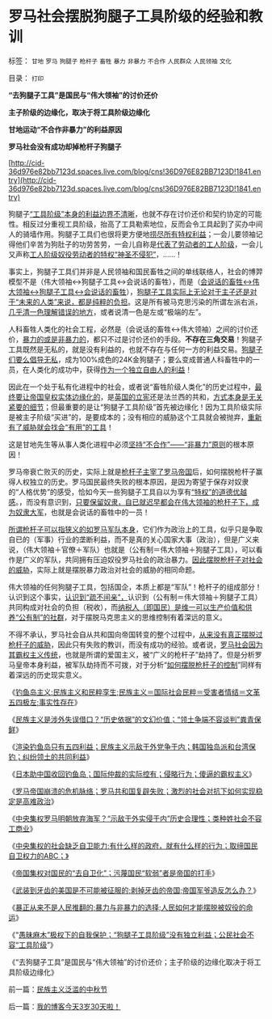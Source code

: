 # 罗马社会摆脱狗腿子工具阶级的经验和教训

标签： `甘地` `罗马` `狗腿子` `枪杆子` `畜牲` `暴力` `非暴力` `不合作` `人民群众` `人民领袖` `文化` 

目录： `打印`

**“去狗腿子工具”是国民与“伟大领袖”的讨价还价**

**主子阶级的边缘化，取决于将工具阶级边缘化**

**甘地运动“不合作非暴力”的利益原因**

**罗马社会没有成功却掉枪杆子狗腿子**

[http://cid-36d976e82bb7123d.spaces.live.com/blog/cns!36D976E82BB7123D!1841.entry](http://cid-36d976e82bb7123d.spaces.live.com/blog/cns!36D976E82BB7123D!1841.entry)

狗腿子[“工具阶级”本身的利益边界不清晰](../../../2009/9/12/产权归属清晰前提下的平等博羿.md)，也就不存在讨价还价和契约协定的可能性。相反过分重视工具阶级，抬高了工具勒索地位，反而会令工具起到了买办中间人的骑墙作用。狗腿子工具们也很将更方便地[捞尽所有特权利益](../../../2009/8/11/改革攻坚的雷区，坚在那里？危险在那里？.md)；一会儿要领袖记得他们辛苦为狗肚子的功劳苦劳，一会儿自称是[代表了劳动者的工人阶级](../../../2009/8/10/舆论层精神抵抗法.md)，一会儿又声称[工人阶级奴役劳动者的特权“神圣不侵犯”](http://hi.baidu.com/darthchn/blog/item/cd63288e007daef3513d9299.html)，……！



事实上，狗腿子工具们并非是人民领袖和国民畜牲之间的单线联络人，社会的博羿模型不是（伟大领袖<->狗腿子工具<->会说话的畜牲），而是（[会说话的畜牲<->伟大领袖<->狗腿子工具<->会说话的畜牲](../../../2009/9/18/社会三权利益博羿的二对一组合.md)），[狗腿子工具实际上无论对于主子还是对于“未来的人类”来说，都是纯粹的负担](http://hi.baidu.com/darthchn/blog/item/1f7f2ccb3c20448ec8176837.html)。这是所有被马克思污染的所谓左派右派，[几乎清一色理解错误的地方](http://hi.baidu.com/darthchn/blog/item/95314adfcc6fbd5a95ee3734.html)，或者说清一色是左或“极端的左”。

人科畜牲人类化的社会工程，必然是（会说话的畜牲<->伟大领袖）之间的讨价还价，[暴力的或是非暴力的](../../../2010/5/12/枪杆子保法制；争取民主宪政的更高效率的方式是非暴力.md)，都只不过是讨价还价的手段。**不存在三角交易**！狗腿子工具既然是无私的，就是没有利益的，也就不存在与任何一方的利益交易。[狗腿子们要么倡导无私](http://hi.baidu.com/darthchn/blog/item/e35371948a360a42d1135e84.html)，成为100%成色的24K金狗腿子；要么变成普通人科畜牲中的一员，在人类化的成功中，获得[作为一个独立自由人的利益](../../../2009/9/24/人性本私必为善.md)！

因此在一个处于私有化进程中的社会，或者说“畜牲阶级人类化”的历史过程中，[最终要让帝国皇权实体边缘化的](../../../2010/5/18/中央集权与死亡循环不可分割.md)，是[英国的立宪](http://blog.sina.com.cn/s/blog_5563a64d0100cwlk.html)还是法兰西的共和，[方式本身是无关紧要的细节](../../../2010/4/21/大维度历史观允许在细节上“自圆其说”.md)；但最重要的是让“狗腿子工具阶级”首先被边缘化！因为工具阶级实际是被主子阶级“买进”的，是要成本的；没有相应的威胁这个工具就会被抛弃，[重新有了威胁就会找会“有用”的工具](../../../2009/5/8/妖魔化敌视与铁板一块.md)！

这是甘地先生等从事人类化进程中必须[坚持“不合作”——“非暴力”原则](../../../2009/10/24/暴力的社会价值和非暴力的不合作，及圣雄甘地.md)的根本原因！

罗马帝衰亡败灭的历史，实际上就是[枪杆子主宰了罗马帝国](../../../2010/5/11/邪恶的本质是愚蠢！.md)后，如何摆脱枪杆子赢得人权独立的历史。罗马国民最终失败的根本原因，是因为寄望于保存对奴隶的“人格优势”的感受，恰如今天一些狗腿子工具自以为享有[“特权”的道德优越感](../../../2009/7/26/极左特权卫士的道德优越感来自何处.md)。，而没有意识到，[只要保留奴隶，自已就迟早都会在伟大领袖的枪杆子下，成为奴隶大军](../../../2010/6/3/罗马安东尼王朝经济规模是宋朝的3－6倍.md)，也就是会说话的畜牲中的一员！

[所谓枪杆子可以指狭义的如罗马军队本身](../../../2010/8/31/罗马皇帝的枪杆子是有代价的.md)，它们作为政治上的工具，似乎只是争取自已的（军事）行业的垄断利益，而不是真的关心国家大事（政治），但是广义来说，（伟大领袖＋官僚＋军队）也就是（公有制＝伟大领袖＋狗腿子工具），可以看作是广义的军队，共同拥有压迫奴役罗马社会的政治暴力。[因此摆脱枪杆子对社会的威胁](../../../2010/9/1/罗马军队由国军到党军再进化成皇军.md)，实际上就是摆脱暴力政治对社会的威胁的相同命题。

伟大领袖的任何狗腿子工具，包括国企，本质上都是“军队”！枪杆子的组成部分！认识到这个事实，[认识到“疏不间亲”，](../../../2009/8/21/官官能相卫之疏不间亲.md)认识到（公有制＝伟大领袖＋狗腿子工具）共同构成对社会的负担（税收），而[纳税人（即国民）是维一可以生产价值和供养“公有制”的社群](../../../2009/1/22/计划经济和市场经济中的生产者角色差异.md)，对于摆脱马克思主义的思维控制有着深远的意义。

不得不承认，罗马社会自从共和国向帝国转变的整个过程中，[从来没有真正摆脱过枪杆子的威胁](../../../2010/8/31/美国人为什么反战？美国打仗怕死人吗？.md)，因此只有失败的教训，而没有成功的经验。或者说，[罗马社会因为其霸权主义传统](../../../2010/5/18/为什么美国不会搞单边主义.md)，也就是所谓的爱国主义，被“广义的枪杆子”劫持了。但是分析罗马皇帝本身利益，被军队劫持而不可拨，对于分析“[如何摆脱枪杆子的控制](../../../2010/9/6/“波斯未灭，何以减薪”.md)”同样有着深远的历史现实意义。

《[钓鱼岛主义;民族主义和民粹孪生;民族主义＝国际社会民粹＝受害者情结＝文革五四极左;事实性存在](http://blog.sina.com.cn/s/blog_5563a64d0100l65z.html)》

《[民族主义是涉外失误借口？“历史依据”的文幻价值；“领土争端不容谈判”粪青保鲜](../../../2010/9/16/钓鱼岛主义的文学价值和粪青保鲜.md)》

《[渲染钓鱼岛只有五四利益；民族主义示敌于外党争于内；韩国独岛派和台湾保钓；纠纷领土的共同利益](http://cid-36d976e82bb7123d.spaces.live.com/blog/cns!36D976E82BB7123D!1822.entry)》

《[日本助中国收回钓鱼岛；国际仲裁的实际控有；侵略行为；傻逼的霸权主义](../../../2010/9/16/侵略的定义；日本向美国宣战，中国将收回钓鱼岛.md)》

《[罗马帝国崩溃的危机脉络；罗马共和国复辟失败；激烈的社会对抗下如何实现稳定是高难政治](../../../2010/9/14/元老院复辟罗马共和国失败.md)》

《[中央集权罗马明朝放弃海军？“示敌于外实侵于内”历史合理性；类种姓社会不容工商业](../../../2010/9/15/罗马象明朝放弃海军；“卧榻之侧岂容资本家酣睡”.md)》

《[中央集权的社会缺乏自卫能力;有什么样的政府，就有什么样的行为；取缔国民自卫权力的ABC；》](../../../2010/9/15/中央集权的帝国社会缺乏自卫能力.md)

《[帝国集权对国民的“去自卫化”；污蔑国民“软弱”者是帝国的打手](../../../2010/9/15/帝国集权对国民的“去自卫化”.md)》

《[武装到牙齿的美国是不可能被征服的;剥掉牙齿的帝国;帝国军爷造反怎么办？](../../../2010/9/18/武装到牙齿的美国是不可能被征服的.md)》

《[暴正从来不是人民推翻的;暴力与非暴力的选择;人民如何才能摆脱被奴役的命运](../../../2010/9/18/为什么罗马帝国无法抗拒暴黑幕的落下？.md)》

《“[愚昧麻木”极权下的自我保护；“狗腿子工具阶级”没有独立利益；公民社会不容“工具阶级](../../../2010/9/18/罗马帝国的狗腿子工具阶级.md)”》

《“去狗腿子工具”是国民与“伟大领袖”的讨价还价；主子阶级的边缘化取决于将工具阶级边缘化》

前一篇：[民族主义泛滥的中秋节](../../../2010/9/24/民族主义泛滥的中秋节.md)

后一篇：[我的博客今天3岁30天啦！](../../../2010/9/24/我的博客今天3岁30天啦！.md)